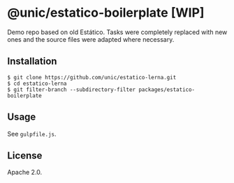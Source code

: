 # @unic/estatico-boilerplate [WIP]

Demo repo based on old Estático. Tasks were completely replaced with new ones and the source files were adapted where necessary.

## Installation

```
$ git clone https://github.com/unic/estatico-lerna.git
$ cd estatico-lerna
$ git filter-branch --subdirectory-filter packages/estatico-boilerplate
```

## Usage

See `gulpfile.js`.

## License

Apache 2.0.
